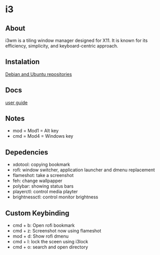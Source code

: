 # i3

## About

i3wm is a tiling window manager designed for X11. It is known for its efficiency, simplicity, and keyboard-centric approach.

## Instalation

[Debian and Ubuntu repositories](https://i3wm.org/docs/repositories.html)

## Docs

[user guide](https://i3wm.org/docs/userguide.html)

## Notes

- mod = Mod1 = Alt key
- cmd = Mod4 = Windows key

## Depedencies

- xdotool: copying bookmark
- rofi: window switcher, application launcher and dmenu replacement
- flameshot: take a screenshot
- feh: change wallpapper
- polybar: showing status bars
- playerctl: control media playter
- brightnessctl: control monitor brightness

## Custom Keybinding

- cmd + b: Open rofi bookmark
- cmd + z: Screenshot now using flameshot
- mod + d: Show rofi dmenu
- cmd + l: lock the sceen using i3lock
- cmd + o: search and open directory
